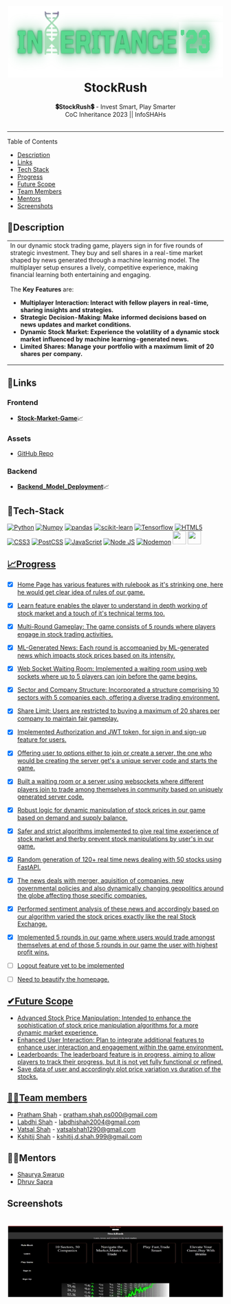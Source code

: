 <h1 align="center">
  <a href="https://github.com/CommunityOfCoders/Inheritance-2023">
    <img src="./Untitled.png" alt="CoC Inheritance 2023" width="500" height="166">
  </a>
  <br>
  StockRush
</h1>

<div align="center">
   <strong>💲StockRush💲</strong> - Invest Smart, Play Smarter<br>
  CoC Inheritance 2023 || InfoSHAHs <br> <br>
</div>
<hr>


<summary>Table of Contents</summary>

- [Description](#description)
- [Links](#links)
- [Tech Stack](#tech-stack)
- [Progress](#progress)
- [Future Scope](#future-scope)
- [Team Members](#team-members)
- [Mentors](#mentors)
- [Screenshots](#screenshots)


## 📝Description
  <table>
  <tr>
    <td>
In our dynamic stock trading game, players sign in for five rounds of strategic investment. They buy and sell shares in a real-time market shaped by news generated through a machine learning model. The multiplayer setup ensures a lively, competitive experience, making financial learning both entertaining and engaging.
<br><br>
      The <strong>Key Features</strong> are:
      <ul>
<li> <b>Multiplayer Interaction: Interact with fellow players in real-time, sharing insights and strategies.
</b> 
<li> <b>Strategic Decision-Making: Make informed decisions based on news updates and market conditions.
</b>
<li> <b>Dynamic Stock Market: Experience the volatility of a dynamic stock market influenced by machine learning-generated news.
<li>Limited Shares: Manage your portfolio with a maximum limit of 20 shares per company.</li></b> 



     
  </tr>
  </table>

  ## 🔗Links

### Frontend
- [**Stock-Market-Game**](https://github.com/kshitijdshah99/Inheritance-Stock_Market_Game/tree/Labdhi)📈

### Assets
- [GitHub Repo](https://github.com/kshitijdshah99/Inheritance-Stock_Market_Game)

### Backend
- [**Backend_Model_Deployment**](https://github.com/kshitijdshah99/Inheritance-Stock_Market_Game/tree/Kshitij)📈

## 🤖Tech-Stack
<a href="https://www.python.org/" title="Python"><img src="https://github.com/get-icon/geticon/raw/master/icons/python.svg" alt="Python" width="31px" height="31px"></a>
<a href="https://numpy.org/" title="Numpy"><img src="https://github.com/get-icon/geticon/blob/master/icons/numpy-icon.svg" alt="Numpy" width="31px" height="31px"></a>
<a href="https://pandas.pydata.org/" title="pandas"><img src="https://github.com/get-icon/geticon/raw/master/icons/pandas-icon.svg" alt="pandas" width="31px" height="31px"></a>
<a href="https://scikit-learn.org/stable/" title="scikit-learn"><img src="https://scikit-learn.org/stable/_static/scikit-learn-logo-small.png" alt="scikit-learn" width="71px" height="31px"></a>
<a href="https://www.tensorflow.org/" title="Tensorflow"><img src="https://github.com/get-icon/geticon/raw/master/icons/tensorflow.svg" alt="Tensorflow" width="31px" height="31px"></a>
<a href="https://www.w3.org/TR/html5/" title="HTML5"><img src="https://github.com/get-icon/geticon/raw/master/icons/html-5.svg" alt="HTML5" width="31px" height="31px"></a>
<a href="https://www.w3.org/TR/CSS/" title="CSS3"><img src="https://github.com/get-icon/geticon/raw/master/icons/css-3.svg" alt="CSS3" width="31px" height="31px"></a>
<a href="https://postcss.org/" title="PostCSS"><img src="https://github.com/get-icon/geticon/blob/master/icons/postcss.svg" alt="PostCSS" width="31px" height="31px"></a>
<a href="https://developer.mozilla.org/en-US/docs/Web/JavaScript" title="JavaScript"><img src="https://github.com/get-icon/geticon/raw/master/icons/javascript.svg" alt="JavaScript" width="31px" height="31px"></a>
<a href="https://nodejs.org/en/" title="Node JS"><img src="https://github.com/get-icon/geticon/blob/master/icons/nodejs-icon.svg" alt="Node JS" width="31px" height="31px"></a>
<a href="https://nodemon.io/" title="Nodemon"><img src="https://github.com/get-icon/geticon/blob/master/icons/nodemon.svg" alt="Nodemon" width="31px" height="31px"></a>
<a href="https://reactjs.org/" title="React"><img src="https://github.com/get-icon/geticon/raw/master/icons/react.svg" alt="" width="31px" height="31px"></a>
<a href="https://expressjs.com/" title="Express"><img src="https://github.com/get-icon/geticon/raw/master/icons/express.svg" alt="" width="31px" height="31px"></a>
<a href="postman">
<a href="fastapi">
## 📈Progress
- [x] Home Page has various features with rulebook as it's strinking one, here he would get clear idea of rules of our game.
- [x] Learn feature enables the player to understand in depth working of stock market and a touch of it's technical terms too.
- [x] Multi-Round Gameplay: The game consists of 5 rounds where players engage in stock trading activities.  
- [x] ML-Generated News: Each round is accompanied by ML-generated news which impacts stock prices based on its intensity.
- [x] Web Socket Waiting Room: Implemented a waiting room using web sockets where up to 5 players can join before the game begins.
- [x] Sector and Company Structure: Incorporated a structure comprising 10 sectors with 5 companies each, offering a diverse trading environment.
- [x] Share Limit: Users are restricted to buying a maximum of 20 shares per company to maintain fair gameplay.
- [x] Implemented Authorization and JWT token, for sign in and sign-up feature for users.
- [x] Offering user to options either to join or create a server, the one who would be creating the server get's a unique server code and starts the game.
- [x] Built a waiting room or a server using websockets where different players join to trade among themselves in community based on uniquely generated server code.
- [x] Robust logic for dynamic manipulation of stock prices in our game based on demand and supply balance.
- [x] Safer and strict algorithms implemented to give real time experience of stock market and therby prevent stock manipulations by user's in our game.
- [x] Random generation of 120+ real time news dealing with 50 stocks using FastAPI.
- [x] The news deals with merger, aquisition of companies, new governmental policies and also dynamically changing geopolitics around the globe affecting those specific companies.
- [x] Performed sentiment analysis of these news and accordingly based on our algorithm varied the stock prices exactly like the real Stock Exchange.
- [x] Implemented 5 rounds in our game where users would trade amongst themselves at end of those 5 rounds in our game the user with highest profit wins.
- [ ] Logout feature yet to be implemented
- [ ] Need to beautify the homepage.


## ✔Future Scope
- Advanced Stock Price Manipulation: Intended to enhance the sophistication of stock price manipulation algorithms for a more dynamic market experience.
- Enhanced User Interaction: Plan to integrate additional features to enhance user interaction and engagement within the game environment.
- Leaderboards: The leaderboard feature is in progress, aiming to allow players to track their progress, but it is not yet fully functional or refined.
- Save data of user and accordingly plot price variation vs duration of the stocks.


## 👩‍💻Team members

- [Pratham Shah](https://github.com/prathamcoders) - pratham.shah.ps000@gmail.com
- [Labdhi Shah](https://github.com/) - labdhishah2004@gmail.com
- [Vatsal Shah](https://github.com/VSCODER00) - vatsalshah1290@gmail.com
- [Kshitij Shah](https://github.com/kshitijdshah99) - kshitij.d.shah.999@gmail.com

## 👨‍🏫Mentors

- [Shaurya Swarup](https://github.com/)
- [Dhruv Sapra](https://github.com/)

## Screenshots
<h1 align="center">
  <a href="https://github.com/CommunityOfCoders/Inheritance-2023">
    <img src="./inh2.jpg" alt="CoC Inheritance 2023" width="500" height="166">
  </a>
  </h1>
